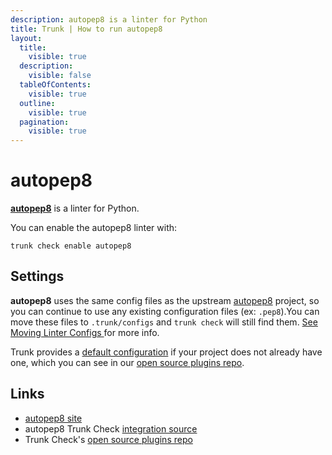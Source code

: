 ```yaml
---
description: autopep8 is a linter for Python
title: Trunk | How to run autopep8
layout:
  title:
    visible: true
  description:
    visible: false
  tableOfContents:
    visible: true
  outline:
    visible: true
  pagination:
    visible: true
---
```


# autopep8

[**autopep8**](https://github.com/hhatto/autopep8#readme) is a linter for Python.

You can enable the autopep8 linter with:

```shell
trunk check enable autopep8
```

## Settings

**autopep8** uses the same config files as the
upstream [autopep8](https://github.com/hhatto/autopep8#readme) project, so you can continue to use any
existing configuration files (ex: `.pep8`).You can move these files to `.trunk/configs` and `trunk check` will still find them. [See Moving Linter Configs ](..#moving-linter-configs) for more info.

Trunk provides a [default configuration](https://github.com/trunk-io/plugins/tree/main/linters/autopep8) if your project does not already have one,
which you can see in our [open source plugins repo]().



## Links

* [autopep8 site](https://github.com/hhatto/autopep8#readme)
* autopep8 Trunk Check [integration source](https://github.com/trunk-io/plugins/tree/main/linters/autopep8)
* Trunk Check's [open source plugins repo](https://github.com/trunk-io/plugins/tree/main)
